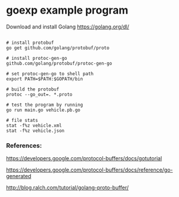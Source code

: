
# goexp example program

 
Download and install Golang https://golang.org/dl/
```console

# install protobuf
go get github.com/golang/protobuf/proto

# install protoc-gen-go
github.com/golang/protobuf/protoc-gen-go

# set protoc-gen-go to shell path
export PATH=$PATH:$GOPATH/bin

# build the protobuf
protoc --go_out=. *.proto

# test the program by running
go run main.go vehicle.pb.go

# file stats
stat -f%z vehicle.xml
stat -f%z vehicle.json
```


### References: 
https://developers.google.com/protocol-buffers/docs/gotutorial

https://developers.google.com/protocol-buffers/docs/reference/go-generated

http://blog.ralch.com/tutorial/golang-proto-buffer/

